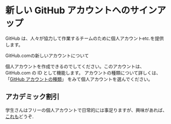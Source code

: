 # 新しい GitHub アカウントへのサインアップ

GitHub は、人々が協力して作業するチームのために個人アカウントetc.を提供します。

GitHub.comの新しいアカウントについて

個人アカウントを作成できるのでしてください。このアカウントは、GitHub.com の ID として機能します。
アカウントの種類について詳しくは、「[GitHub アカウントの種類](https://docs.github.com/ja/get-started/learning-about-github/types-of-github-accounts)」
をみて個人アカウントを選んでください。

## アカデミック割引

学生さんはフリーの個人アカウントで日常的には事足りますが、興味があれば、
[これも](https://docs.github.com/ja/billing/managing-the-plan-for-your-github-account/discounted-plans-for-github-accounts)どうぞ.
